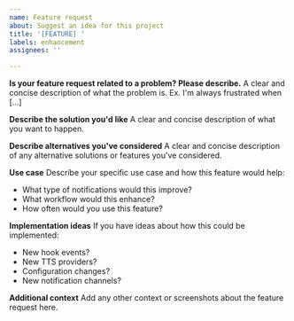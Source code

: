 ```yaml
---
name: Feature request
about: Suggest an idea for this project
title: '[FEATURE] '
labels: enhancement
assignees: ''

---
```


**Is your feature request related to a problem? Please describe.**
A clear and concise description of what the problem is. Ex. I'm always frustrated when [...]

**Describe the solution you'd like**
A clear and concise description of what you want to happen.

**Describe alternatives you've considered**
A clear and concise description of any alternative solutions or features you've considered.

**Use case**
Describe your specific use case and how this feature would help:
- What type of notifications would this improve?
- What workflow would this enhance?
- How often would you use this feature?

**Implementation ideas**
If you have ideas about how this could be implemented:
- New hook events?
- New TTS providers?
- Configuration changes?
- New notification channels?

**Additional context**
Add any other context or screenshots about the feature request here.